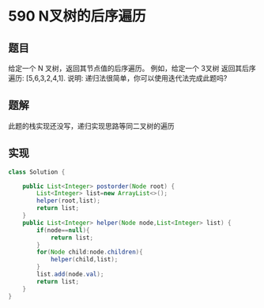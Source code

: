 # 590 N叉树的后序遍历
## 题目

给定一个 N 叉树，返回其节点值的后序遍历。
例如，给定一个 3叉树
返回其后序遍历: [5,6,3,2,4,1]. 
说明: 递归法很简单，你可以使用迭代法完成此题吗?

## 题解
此题的栈实现还没写，递归实现思路等同二叉树的遍历

## 实现
```java
class Solution {

    public List<Integer> postorder(Node root) {
        List<Integer> list=new ArrayList<>();
        helper(root,list);
        return list;
    }
    public List<Integer> helper(Node node,List<Integer> list) {
        if(node==null){
            return list;
        }
        for(Node child:node.children){
            helper(child,list);
        }
        list.add(node.val);
        return list;
    }
}
```